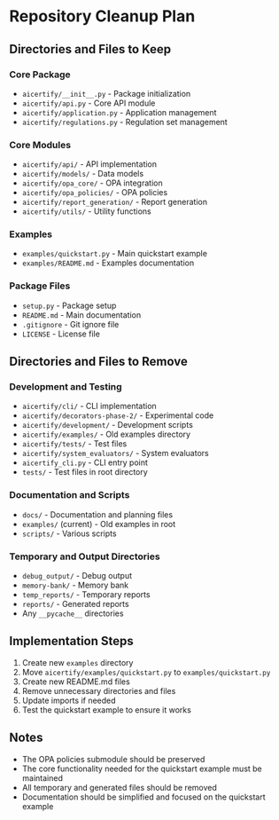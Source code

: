 # Repository Cleanup Plan

## Directories and Files to Keep

### Core Package
- `aicertify/__init__.py` - Package initialization
- `aicertify/api.py` - Core API module
- `aicertify/application.py` - Application management
- `aicertify/regulations.py` - Regulation set management

### Core Modules
- `aicertify/api/` - API implementation
- `aicertify/models/` - Data models
- `aicertify/opa_core/` - OPA integration
- `aicertify/opa_policies/` - OPA policies
- `aicertify/report_generation/` - Report generation
- `aicertify/utils/` - Utility functions

### Examples
- `examples/quickstart.py` - Main quickstart example
- `examples/README.md` - Examples documentation

### Package Files
- `setup.py` - Package setup
- `README.md` - Main documentation
- `.gitignore` - Git ignore file
- `LICENSE` - License file

## Directories and Files to Remove

### Development and Testing
- `aicertify/cli/` - CLI implementation
- `aicertify/decorators-phase-2/` - Experimental code
- `aicertify/development/` - Development scripts
- `aicertify/examples/` - Old examples directory
- `aicertify/tests/` - Test files
- `aicertify/system_evaluators/` - System evaluators
- `aicertify_cli.py` - CLI entry point
- `tests/` - Test files in root directory

### Documentation and Scripts
- `docs/` - Documentation and planning files
- `examples/` (current) - Old examples in root
- `scripts/` - Various scripts

### Temporary and Output Directories
- `debug_output/` - Debug output
- `memory-bank/` - Memory bank
- `temp_reports/` - Temporary reports
- `reports/` - Generated reports
- Any `__pycache__` directories

## Implementation Steps

1. Create new `examples` directory
2. Move `aicertify/examples/quickstart.py` to `examples/quickstart.py`
3. Create new README.md files
4. Remove unnecessary directories and files
5. Update imports if needed
6. Test the quickstart example to ensure it works

## Notes

- The OPA policies submodule should be preserved
- The core functionality needed for the quickstart example must be maintained
- All temporary and generated files should be removed
- Documentation should be simplified and focused on the quickstart example
